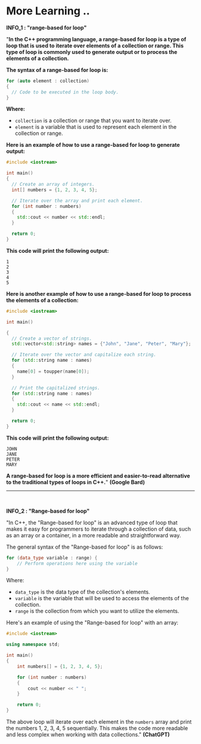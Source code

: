 # More Learning ..

**INFO_1 : "range-based for loop"**

"**In the C++ programming language, a range-based for loop is a type of loop that is used to iterate over elements of a collection or range. This type of loop is commonly used to generate output or to process the elements of a collection.**

**The syntax of a range-based for loop is:**

```c++
for (auto element : collection)
{
  // Code to be executed in the loop body.
}
```

**Where:**

- `collection` is a collection or range that you want to iterate over.
- `element` is a variable that is used to represent each element in the collection or range.

**Here is an example of how to use a range-based for loop to generate output:**

```c++
#include <iostream>

int main()
{
  // Create an array of integers.
  int[] numbers = {1, 2, 3, 4, 5};

  // Iterate over the array and print each element.
  for (int number : numbers)
  {
    std::cout << number << std::endl;
  }

  return 0;
}
```

**This code will print the following output:**

```
1
2
3
4
5
```

**Here is another example of how to use a range-based for loop to process the elements of a collection:**

```c++
#include <iostream>

int main()

{
  // Create a vector of strings.
  std::vector<std::string> names = {"John", "Jane", "Peter", "Mary"};

  // Iterate over the vector and capitalize each string.
  for (std::string name : names)
  {
    name[0] = toupper(name[0]);
  }

  // Print the capitalized strings.
  for (std::string name : names)
  {
    std::cout << name << std::endl;
  }

  return 0;
}
```

**This code will print the following output:**

```
JOHN
JANE
PETER
MARY
```

**A range-based for loop is a more efficient and easier-to-read alternative to the traditional types of loops in C++.**" **(Google Bard)**

---

<br>

**INFO_2 : "Range-based for loop"**

"In C++, the "Range-based for loop" is an advanced type of loop that makes it easy for programmers to iterate through a collection of data, such as an array or a container, in a more readable and straightforward way.

The general syntax of the "Range-based for loop" is as follows:

```cpp
for (data_type variable : range) {
    // Perform operations here using the variable
}
```

Where:
- `data_type` is the data type of the collection's elements.
- `variable` is the variable that will be used to access the elements of the collection.
- `range` is the collection from which you want to utilize the elements.

Here's an example of using the "Range-based for loop" with an array:

```cpp
#include <iostream>

using namespace std;

int main()
{
    int numbers[] = {1, 2, 3, 4, 5};

    for (int number : numbers)
    {
        cout << number << " ";
    }

    return 0;
}
```

The above loop will iterate over each element in the `numbers` array and print the numbers 1, 2, 3, 4, 5 sequentially. This makes the code more readable and less complex when working with data collections." **(ChatGPT)**
